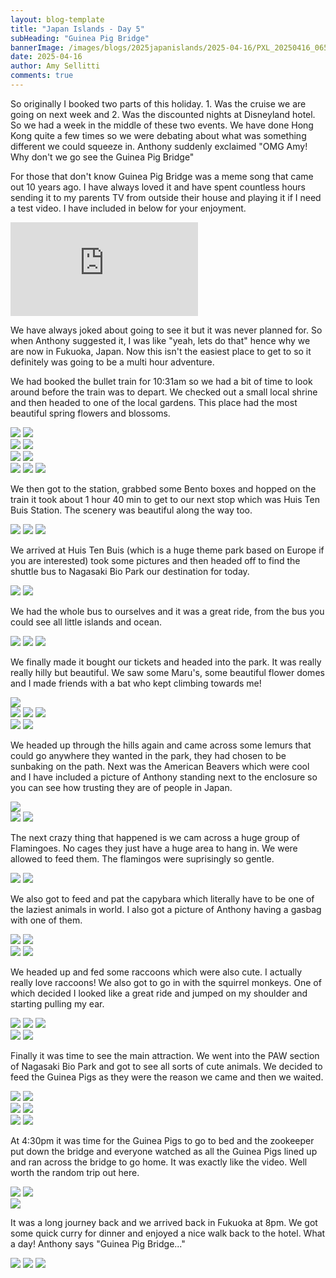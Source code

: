 ```yaml
---
layout: blog-template
title: "Japan Islands - Day 5"
subHeading: "Guinea Pig Bridge"
bannerImage: /images/blogs/2025japanislands/2025-04-16/PXL_20250416_065314249.jpg_compressed.JPEG
date: 2025-04-16
author: Amy Sellitti
comments: true
---
```


So originally I booked two parts of this holiday. 1. Was the cruise we are going on next week and 2. Was the discounted nights at Disneyland hotel. So we had a week in the middle of these two events. We have done Hong Kong quite a few times so we were debating about what was something different we could squeeze in. Anthony suddenly exclaimed "OMG Amy! Why don't we go see the Guinea Pig Bridge" 

For those that don't know Guinea Pig Bridge was a meme song that came out 10 years ago. I have always loved it and have spent countless hours sending it to my parents TV from outside their house and playing it if I need a test video. I have included in below for your enjoyment. 

<div class="center-video">
  <iframe src="https://www.youtube.com/embed/bq9ghmgqoyc" frameborder="0" allowfullscreen></iframe>
</div>

We have always joked about going to see it but it was never planned for. So when Anthony suggested it, I was like "yeah, lets do that" hence why we are now in Fukuoka, Japan. Now this isn't the easiest place to get to so it definitely was going to be a multi hour adventure. 

We had booked the bullet train for 10:31am so we had a bit of time to look around before the train was to depart. We checked out a small local shrine and then headed to one of the local gardens. This place had the most beautiful spring flowers and blossoms. 

<div class="grid-2c">
  <img src="http://photos-2.asapadventures.com/blogs/2025japanislands/2025-04-16/PXL_20250416_001302086.MP.jpg_compressed.JPEG"/>
  <img src="http://photos-2.asapadventures.com/blogs/2025japanislands/2025-04-16/PXL_20250416_001843189.MP.jpg_compressed.JPEG"/>
</div>
<div class="grid-2c">
  <img src="http://photos-2.asapadventures.com/blogs/2025japanislands/2025-04-16/PXL_20250416_001636861.MP.jpg_compressed.JPEG"/>
  <img src="http://photos-2.asapadventures.com/blogs/2025japanislands/2025-04-16/PXL_20250416_002053303.jpg_compressed.JPEG"/>
</div>
<div class="grid-2c">
  <img src="http://photos-2.asapadventures.com/blogs/2025japanislands/2025-04-16/PXL_20250416_002104684.MP.jpg_compressed.JPEG"/>
  <img src="http://photos-2.asapadventures.com/blogs/2025japanislands/2025-04-16/PXL_20250416_002112370.jpg_compressed.JPEG"/>
</div>
<div class="grid-1l-2w">
  <img src="http://photos-2.asapadventures.com/blogs/2025japanislands/2025-04-16/PXL_20250416_002323529.jpg_compressed.JPEG"/>
  <img src="http://photos-2.asapadventures.com/blogs/2025japanislands/2025-04-16/PXL_20250416_002155126.jpg_compressed.JPEG"/>
  <img src="http://photos-2.asapadventures.com/blogs/2025japanislands/2025-04-16/PXL_20250416_002211676.jpg_compressed.JPEG"/>
</div>

We then got to the station, grabbed some Bento boxes and hopped on the train it took about 1 hour 40 min to get to our next stop which was Huis Ten Buis Station. The scenery was beautiful along the way too. 

<div class="grid-3c">
  <img src="http://photos-2.asapadventures.com/blogs/2025japanislands/2025-04-16/PXL_20250416_012758929.jpg_compressed.JPEG"/>
  <img src="http://photos-2.asapadventures.com/blogs/2025japanislands/2025-04-16/PXL_20250416_020152396.jpg_compressed.JPEG"/>
  <img src="http://photos-2.asapadventures.com/blogs/2025japanislands/2025-04-16/PXL_20250416_022649556.jpg_compressed.JPEG"/> 
</div>

We arrived at Huis Ten Buis (which is a huge theme park based on Europe if you are interested) took some pictures and then headed off to find the shuttle bus to Nagasaki Bio Park our destination for today. 

<div class="grid-2c">
  <img src="http://photos-2.asapadventures.com/blogs/2025japanislands/2025-04-16/PXL_20250416_032318679.jpg_compressed.JPEG"/>
  <img src="http://photos-2.asapadventures.com/blogs/2025japanislands/2025-04-16/PXL_20250416_032651135.jpg_compressed.JPEG"/>
</div>

We had the whole bus to ourselves and it was a great ride, from the bus you could see all little islands and ocean.

<div class="grid-1l-2w">
  <img src="http://photos-2.asapadventures.com/blogs/2025japanislands/2025-04-16/PXL_20250416_033219327.MP.jpg_compressed.JPEG"/>
  <img src="http://photos-2.asapadventures.com/blogs/2025japanislands/2025-04-16/PXL_20250416_033916832.jpg_compressed.JPEG"/>
  <img src="http://photos-2.asapadventures.com/blogs/2025japanislands/2025-04-16/PXL_20250416_034520439.jpg_compressed.JPEG"/>
</div>


We finally made it bought our tickets and headed into the park. It was really really hilly but beautiful. We saw some Maru's, some beautiful flower domes and  I made friends with a bat who kept climbing towards me! 

<div class="center-image"><img src="http://photos-2.asapadventures.com/blogs/2025japanislands/2025-04-16/PXL_20250416_042743552.jpg_compressed.JPEG"/></div>

<div class="grid-3c">
  <img src="http://photos-2.asapadventures.com/blogs/2025japanislands/2025-04-16/PXL_20250416_042802621.MP.jpg_compressed.JPEG"/>
  <img src="http://photos-2.asapadventures.com/blogs/2025japanislands/2025-04-16/PXL_20250416_044711784.jpg_compressed.JPEG"/>
  <img src="http://photos-2.asapadventures.com/blogs/2025japanislands/2025-04-16/PXL_20250416_045257093.jpg_compressed.JPEG"/>
</div>
<div class="grid-2c">
  <img src="http://photos-2.asapadventures.com/blogs/2025japanislands/2025-04-16/PXL_20250416_045517938.jpg_compressed.JPEG"/>
  <img src="http://photos-2.asapadventures.com/blogs/2025japanislands/2025-04-16/PXL_20250416_045715867.jpg_compressed.JPEG"/>
</div>

We headed up through the hills again and came across some lemurs that could go anywhere they wanted in the park, they had chosen to be sunbaking on the path. Next was the American Beavers which were cool and I have included a picture of Anthony standing next to the enclosure so you can see how trusting they are of people in Japan.

<div class="center-image"><img src="http://photos-2.asapadventures.com/blogs/2025japanislands/2025-04-16/PXL_20250416_050237798.jpg_compressed.JPEG"/></div>
<div class="grid-2c">
  <img src="http://photos-2.asapadventures.com/blogs/2025japanislands/2025-04-16/PXL_20250416_051051722.MP.jpg_compressed.JPEG"/>
  <img src="http://photos-2.asapadventures.com/blogs/2025japanislands/2025-04-16/PXL_20250416_051519223.jpg_compressed.JPEG"/>
</div>

The next crazy thing that happened is we cam across a huge group of Flamingoes. No cages they just have a huge area to hang in. We were allowed to feed them. The flamingos were suprisingly so gentle.

<div class="grid-2c">
  <img src="http://photos-2.asapadventures.com/blogs/2025japanislands/2025-04-16/PXL_20250416_051818197.MP.jpg_compressed.JPEG"/>
  <img src="http://photos-2.asapadventures.com/blogs/2025japanislands/2025-04-16/PXL_20250416_051938511.jpg_compressed.JPEG"/>
</div>

We also got to feed and pat the capybara which literally have to be one of the laziest animals in world. I also got a picture of Anthony having a gasbag with one of them. 

<div class="grid-2c">
  <img src="http://photos-2.asapadventures.com/blogs/2025japanislands/2025-04-16/PXL_20250416_054533417.MP.jpg_compressed.JPEG"/>
  <img src="http://photos-2.asapadventures.com/blogs/2025japanislands/2025-04-16/PXL_20250416_054631763.jpg_compressed.JPEG"/>
</div>
<div class="grid-2c">
  <img src="http://photos-2.asapadventures.com/blogs/2025japanislands/2025-04-16/PXL_20250416_054600006.jpg_compressed.JPEG"/>
  <img src="http://photos-2.asapadventures.com/blogs/2025japanislands/2025-04-16/PXL_20250416_054625368.jpg_compressed.JPEG"/>
</div>

We headed up and fed some raccoons which were also cute. I actually really love raccoons! We also got to go in with the squirrel monkeys. One of which decided I looked like a great ride and jumped on my shoulder and starting pulling my ear. 

<div class="grid-1l-2w">
  <img src="http://photos-2.asapadventures.com/blogs/2025japanislands/2025-04-16/PXL_20250416_055832545.jpg_compressed.JPEG"/>
  <img src="http://photos-2.asapadventures.com/blogs/2025japanislands/2025-04-16/PXL_20250416_055850482.jpg_compressed.JPEG"/>
  <img src="http://photos-2.asapadventures.com/blogs/2025japanislands/2025-04-16/PXL_20250416_060535360.jpg_compressed.JPEG"/>
</div>
<div class="grid-2c">
  <img src="http://photos-2.asapadventures.com/blogs/2025japanislands/2025-04-16/PXL_20250416_061639706.jpg_compressed.JPEG"/>
  <img src="http://photos-2.asapadventures.com/blogs/2025japanislands/2025-04-16/PXL_20250416_061453246.jpg_compressed.JPEG"/>
</div>

Finally it was time to see the main attraction. We went into the PAW section of Nagasaki Bio Park and got to see all sorts of cute animals. We decided to feed the Guinea Pigs as they were the reason we came and then we waited.

<div class="grid-2c">
  <img src="http://photos-2.asapadventures.com/blogs/2025japanislands/2025-04-16/PXL_20250416_064618355.jpg_compressed.JPEG"/>
  <img src="http://photos-2.asapadventures.com/blogs/2025japanislands/2025-04-16/PXL_20250416_064644586.jpg_compressed.JPEG"/>
</div>
<div class="grid-2c">
  <img src="http://photos-2.asapadventures.com/blogs/2025japanislands/2025-04-16/PXL_20250416_065848723.jpg_compressed.JPEG"/>
  <img src="http://photos-2.asapadventures.com/blogs/2025japanislands/2025-04-16/PXL_20250416_070126418.jpg_compressed.JPEG"/>
</div>
<div class="grid-2c">
  <img src="http://photos-2.asapadventures.com/blogs/2025japanislands/2025-04-16/PXL_20250416_070045824.jpg_compressed.JPEG"/>
  <img src="http://photos-2.asapadventures.com/blogs/2025japanislands/2025-04-16/PXL_20250416_065926162.jpg_compressed.JPEG"/>
</div>

At 4:30pm it was time for the Guinea Pigs to go to bed and the zookeeper put down the bridge and everyone watched as all the Guinea Pigs lined up and ran across the bridge to go home. It was exactly like the video. Well worth the random trip out here. 

<div class="grid-2c">
  <img src="http://photos-2.asapadventures.com/blogs/2025japanislands/2025-04-16/PXL_20250416_073144397.jpg_compressed.JPEG"/>
  <img src="http://photos-2.asapadventures.com/blogs/2025japanislands/2025-04-16/PXL_20250416_073155134.jpg_compressed.JPEG"/>
</div>
<div class="center-image"><img src="http://photos-2.asapadventures.com/blogs/2025japanislands/2025-04-16/PXL_20250416_073211985.jpg_compressed.JPEG"/></div>

It was a long journey back and we arrived back in Fukuoka at 8pm. We got some quick curry for dinner and enjoyed a nice walk back to the hotel. What a day! Anthony says "Guinea Pig Bridge..."

<div class="grid-3c">
  <img src="http://photos-2.asapadventures.com/blogs/2025japanislands/2025-04-16/PXL_20250416_114703144.jpg_compressed.JPEG"/>
  <img src="http://photos-2.asapadventures.com/blogs/2025japanislands/2025-04-16/PXL_20250416_120807415.jpg_compressed.JPEG"/>
  <img src="http://photos-2.asapadventures.com/blogs/2025japanislands/2025-04-16/PXL_20250416_120942186.MP.jpg_compressed.JPEG"/>
</div>
